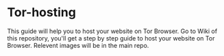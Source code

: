 # Tor-hosting
This guide will help you to host your website on Tor Browser. Go to Wiki of this repository, you'll get a step by step guide to host your website on Tor Browser. Relevent images will be in the main repo.
